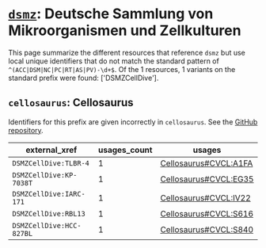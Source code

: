# [`dsmz`](https://bioregistry.io/dsmz): Deutsche Sammlung von Mikroorganismen und Zellkulturen

This page summarize the different resources that reference `dsmz`
but use local unique identifiers that do not match the standard pattern of
`^(ACC|DSM|NC|PC|RT|AS|PV)-\d+$`. Of the 1 resources,
1 variants on the standard prefix were found: ['DSMZCellDive'].

## `cellosaurus`: Cellosaurus

Identifiers for this prefix are given incorrectly in `cellosaurus`. See the [GitHub repository](https://github.com/calipho-sib/cellosaurus).

| external_xref            |   usages_count | usages                                                                        |
|--------------------------|----------------|-------------------------------------------------------------------------------|
| `DSMZCellDive:TLBR-4`    |              1 | [Cellosaurus#CVCL:A1FA](http://purl.obolibrary.org/obo/Cellosaurus#CVCL_A1FA) |
| `DSMZCellDive:KP-7038T`  |              1 | [Cellosaurus#CVCL:EG35](http://purl.obolibrary.org/obo/Cellosaurus#CVCL_EG35) |
| `DSMZCellDive:IARC-171`  |              1 | [Cellosaurus#CVCL:IV22](http://purl.obolibrary.org/obo/Cellosaurus#CVCL_IV22) |
| `DSMZCellDive:RBL13`     |              1 | [Cellosaurus#CVCL:S616](http://purl.obolibrary.org/obo/Cellosaurus#CVCL_S616) |
| `DSMZCellDive:HCC-827BL` |              1 | [Cellosaurus#CVCL:S840](http://purl.obolibrary.org/obo/Cellosaurus#CVCL_S840) |

